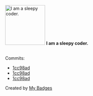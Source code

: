 <img src="https://my-badges.github.io/my-badges/sleepy-coder.png" alt="I am a sleepy coder." title="I am a sleepy coder." width="128">
<strong>I am a sleepy coder.</strong>
<br><br>

Commits:

- <a href="https://github.com/Abirdcfly/fabric-operator/commit/1cc98adbeb068acc9bd2f1be4d1547d7c368f9a7">1cc98ad</a>
- <a href="https://github.com/bjwswang/fabric-operator/commit/1cc98adbeb068acc9bd2f1be4d1547d7c368f9a7">1cc98ad</a>
- <a href="https://github.com/bestchains/fabric-operator/commit/1cc98adbeb068acc9bd2f1be4d1547d7c368f9a7">1cc98ad</a>


Created by <a href="https://github.com/my-badges/my-badges">My Badges</a>